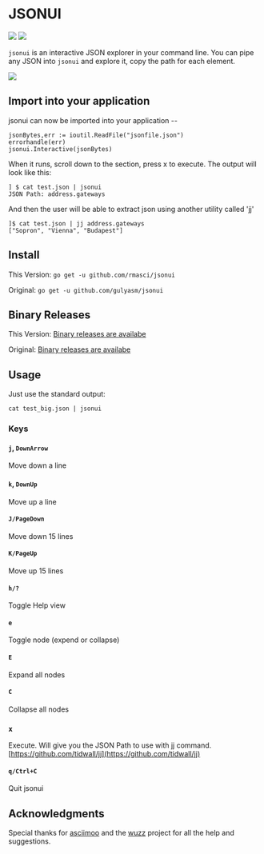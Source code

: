 # JSONUI
[![](https://travis-ci.org/gulyasm/jsonui.svg?branch=master)](https://travis-ci.org/gulyasm/jsonui) [![](https://goreportcard.com/badge/github.com/gulyasm/jsonui)](https://goreportcard.com/report/github.com/gulyasm/jsonui)

`jsonui` is an interactive JSON explorer in your command line. You can pipe any JSON into `jsonui` and explore it, copy the path for each element.

![](img/jsonui.gif)

## Import into your application
jsonui can now be imported into your application --
```bigquery
jsonBytes,err := ioutil.ReadFile("jsonfile.json")
errorhandle(err)
jsonui.Interactive(jsonBytes)
```

When it runs, scroll down to the section, press x to execute. The output will look like this:
```
] $ cat test.json | jsonui
JSON Path: address.gateways
```
And then the user will be able to extract json using another utility called 'jj'
```bigquery
]$ cat test.json | jj address.gateways
["Sopron", "Vienna", "Budapest"]
```
## Install
This Version:
`go get -u github.com/rmasci/jsonui`

Original:
`go get -u github.com/gulyasm/jsonui`

## Binary Releases
This Version:
[Binary releases are availabe](https://github.com/rmasci/jsonui/releases)

Original:
[Binary releases are availabe](https://github.com/gulyasm/jsonui/releases)

## Usage
Just use the standard output:
```
cat test_big.json | jsonui
```

### Keys

#### `j`, `DownArrow`
Move down a line

#### `k`, `DownUp`
Move up a line

#### `J/PageDown`
Move down 15 lines

#### `K/PageUp`
Move up 15 lines

#### `h/?`
Toggle Help view

#### `e`
Toggle node (expend or collapse)

#### `E`
Expand all nodes

#### `C`
Collapse all nodes
### `x`
Execute. Will give you the JSON Path to use with jj command.
[https://github.com/tidwall/jj](https://github.com/tidwall/jj)
#### `q/Ctrl+C`
Quit jsonui



## Acknowledgments
Special thanks for [asciimoo](https://github.com/asciimoo) and the [wuzz](https://github.com/asciimoo/wuzz) project for all the help and suggestions.  


